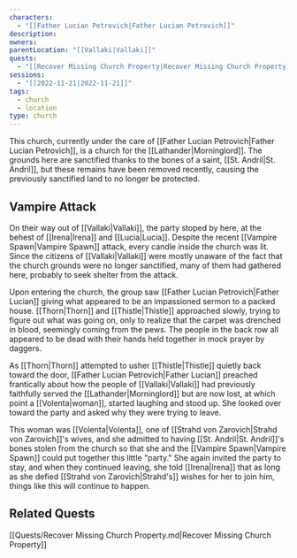 ```yaml
---
characters:
  - "[[Father Lucian Petrovich|Father Lucian Petrovich]]"
description: 
owners: 
parentLocation: "[[Vallaki|Vallaki]]"
quests:
  - "[[Recover Missing Church Property|Recover Missing Church Property]]"
sessions:
  - "[[2022-11-21|2022-11-21]]"
tags:
  - church
  - location
type: church
---
```


This church, currently under the care of [[Father Lucian Petrovich|Father Lucian Petrovich]], is a church for the [[Lathander|Morninglord]]. The grounds here are sanctified thanks to the bones of a saint, [[St. Andril|St. Andril]], but these remains have been removed recently, causing the previously sanctified land to no longer be protected.

## Vampire Attack

On their way out of [[Vallaki|Vallaki]], the party stoped by here, at the behest of [[Irena|Irena]] and [[Lucia|Lucia]]. Despite the recent [[Vampire Spawn|Vampire Spawn]] attack, every candle inside the church was lit. Since the citizens of [[Vallaki|Vallaki]] were mostly unaware of the fact that the church grounds were no longer sanctified, many of them had gathered here, probably to seek shelter from the attack.

Upon entering the church, the group saw [[Father Lucian Petrovich|Father Lucian]] giving what appeared to be an impassioned sermon to a packed house. [[Thorn|Thorn]] and [[Thistle|Thistle]] approached slowly, trying to figure out what was going on, only to realize that the carpet was drenched in blood, seemingly coming from the pews. The people in the back row all appeared to be dead with their hands held together in mock prayer by daggers.

As [[Thorn|Thorn]] attempted to usher [[Thistle|Thistle]] quietly back toward the door, [[Father Lucian Petrovich|Father Lucian]] preached frantically about how the people of [[Vallaki|Vallaki]] had previously faithfully served the [[Lathander|Morninglord]] but are now lost, at which point a [[Volenta|woman]], started laughing and stood up. She looked over toward the party and asked why they were trying to leave.

This woman was [[Volenta|Volenta]], one of [[Strahd von Zarovich|Strahd von Zarovich]]'s wives, and she admitted to having [[St. Andril|St. Andril]]'s bones stolen from the church so that she and the [[Vampire Spawn|Vampire Spawn]] could put together this little "party." She again invited the party to stay, and when they continued leaving, she told [[Irena|Irena]] that as long as she defied [[Strahd von Zarovich|Strahd's]] wishes for her to join him, things like this will continue to happen.
## Related Quests

[[Quests/Recover Missing Church Property.md|Recover Missing Church Property]]
